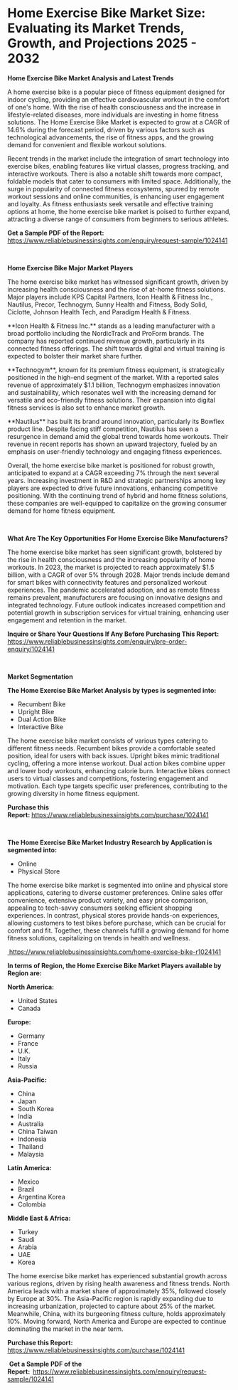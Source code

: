 <p><h1>Home Exercise Bike Market Size: Evaluating its Market Trends, Growth, and Projections 2025 - 2032</h1></p><p><strong>Home Exercise Bike Market Analysis and Latest Trends</strong></p>
<p><p>A home exercise bike is a popular piece of fitness equipment designed for indoor cycling, providing an effective cardiovascular workout in the comfort of one's home. With the rise of health consciousness and the increase in lifestyle-related diseases, more individuals are investing in home fitness solutions. The Home Exercise Bike Market is expected to grow at a CAGR of 14.6% during the forecast period, driven by various factors such as technological advancements, the rise of fitness apps, and the growing demand for convenient and flexible workout solutions.</p><p>Recent trends in the market include the integration of smart technology into exercise bikes, enabling features like virtual classes, progress tracking, and interactive workouts. There is also a notable shift towards more compact, foldable models that cater to consumers with limited space. Additionally, the surge in popularity of connected fitness ecosystems, spurred by remote workout sessions and online communities, is enhancing user engagement and loyalty. As fitness enthusiasts seek versatile and effective training options at home, the home exercise bike market is poised to further expand, attracting a diverse range of consumers from beginners to serious athletes.</p></p>
<p><strong>Get a Sample PDF of the Report:&nbsp;</strong> <a href="https://www.reliablebusinessinsights.com/enquiry/request-sample/1024141?utm_campaign=2302&utm_medium=2&utm_source=Github&utm_content=ia&utm_term=17042025&utm_id=home-exercise-bike">https://www.reliablebusinessinsights.com/enquiry/request-sample/1024141</a></p>
<p>&nbsp;</p>
<p><strong>Home Exercise Bike Major Market Players</strong></p>
<p><p>The home exercise bike market has witnessed significant growth, driven by increasing health consciousness and the rise of at-home fitness solutions. Major players include KPS Capital Partners, Icon Health & Fitness Inc., Nautilus, Precor, Technogym, Sunny Health and Fitness, Body Solid, Ciclotte, Johnson Health Tech, and Paradigm Health & Fitness.</p><p>**Icon Health & Fitness Inc.** stands as a leading manufacturer with a broad portfolio including the NordicTrack and ProForm brands. The company has reported continued revenue growth, particularly in its connected fitness offerings. The shift towards digital and virtual training is expected to bolster their market share further.</p><p>**Technogym**, known for its premium fitness equipment, is strategically positioned in the high-end segment of the market. With a reported sales revenue of approximately $1.1 billion, Technogym emphasizes innovation and sustainability, which resonates well with the increasing demand for versatile and eco-friendly fitness solutions. Their expansion into digital fitness services is also set to enhance market growth.</p><p>**Nautilus** has built its brand around innovation, particularly its Bowflex product line. Despite facing stiff competition, Nautilus has seen a resurgence in demand amid the global trend towards home workouts. Their revenue in recent reports has shown an upward trajectory, fueled by an emphasis on user-friendly technology and engaging fitness experiences.</p><p>Overall, the home exercise bike market is positioned for robust growth, anticipated to expand at a CAGR exceeding 7% through the next several years. Increasing investment in R&D and strategic partnerships among key players are expected to drive future innovations, enhancing competitive positioning. With the continuing trend of hybrid and home fitness solutions, these companies are well-equipped to capitalize on the growing consumer demand for home fitness equipment.</p></p>
<p>&nbsp;</p>
<p><strong>What Are The Key Opportunities For Home Exercise Bike Manufacturers?</strong></p>
<p><p>The home exercise bike market has seen significant growth, bolstered by the rise in health consciousness and the increasing popularity of home workouts. In 2023, the market is projected to reach approximately $1.5 billion, with a CAGR of over 5% through 2028. Major trends include demand for smart bikes with connectivity features and personalized workout experiences. The pandemic accelerated adoption, and as remote fitness remains prevalent, manufacturers are focusing on innovative designs and integrated technology. Future outlook indicates increased competition and potential growth in subscription services for virtual training, enhancing user engagement and retention in the market.</p></p>
<p><strong>Inquire or Share Your Questions If Any Before Purchasing This Report:</strong> <a href="https://www.reliablebusinessinsights.com/enquiry/pre-order-enquiry/1024141?utm_campaign=2302&utm_medium=2&utm_source=Github&utm_content=ia&utm_term=17042025&utm_id=home-exercise-bike">https://www.reliablebusinessinsights.com/enquiry/pre-order-enquiry/1024141</a></p>
<p>&nbsp;</p>
<p><strong>Market Segmentation</strong></p>
<p><strong>The Home Exercise Bike Market Analysis by types is segmented into:</strong></p>
<p><ul><li>Recumbent Bike</li><li>Upright Bike</li><li>Dual Action Bike</li><li>Interactive Bike</li></ul></p>
<p><p>The home exercise bike market consists of various types catering to different fitness needs. Recumbent bikes provide a comfortable seated position, ideal for users with back issues. Upright bikes mimic traditional cycling, offering a more intense workout. Dual action bikes combine upper and lower body workouts, enhancing calorie burn. Interactive bikes connect users to virtual classes and competitions, fostering engagement and motivation. Each type targets specific user preferences, contributing to the growing diversity in home fitness equipment.</p></p>
<p><strong>Purchase this Report:&nbsp;</strong><a href="https://www.reliablebusinessinsights.com/purchase/1024141?utm_campaign=2302&utm_medium=2&utm_source=Github&utm_content=ia&utm_term=17042025&utm_id=home-exercise-bike">https://www.reliablebusinessinsights.com/purchase/1024141</a></p>
<p>&nbsp;</p>
<p><strong>The Home Exercise Bike Market Industry Research by Application is segmented into:</strong></p>
<p><ul><li>Online</li><li>Physical Store</li></ul></p>
<p><p>The home exercise bike market is segmented into online and physical store applications, catering to diverse customer preferences. Online sales offer convenience, extensive product variety, and easy price comparison, appealing to tech-savvy consumers seeking efficient shopping experiences. In contrast, physical stores provide hands-on experiences, allowing customers to test bikes before purchase, which can be crucial for comfort and fit. Together, these channels fulfill a growing demand for home fitness solutions, capitalizing on trends in health and wellness.</p></p>
<p><a href="https://www.reliablebusinessinsights.com/home-exercise-bike-r1024141?utm_campaign=2302&utm_medium=2&utm_source=Github&utm_content=ia&utm_term=17042025&utm_id=home-exercise-bike">&nbsp;https://www.reliablebusinessinsights.com/home-exercise-bike-r1024141</a></p>
<p><strong>In terms of Region, the Home Exercise Bike Market Players available by Region are:</strong></p>
<p>
    <p> <strong> North America: </strong>
        <ul>
            <li>United States</li>
            <li>Canada</li>
        </ul>
        </p> 
    <p> <strong> Europe: </strong>
        <ul>
            <li>Germany</li>
            <li>France</li>
            <li>U.K.</li>
            <li>Italy</li>
            <li>Russia</li>
        </ul>
        </p> 
    <p> <strong> Asia-Pacific: </strong>
        <ul>
            <li>China</li>
            <li>Japan</li>
            <li>South Korea</li>
            <li>India</li>
            <li>Australia</li>
            <li>China Taiwan</li>
            <li>Indonesia</li>
            <li>Thailand</li>
            <li>Malaysia</li>
        </ul>
        </p> 
    <p> <strong> Latin America: </strong>
        <ul>
            <li>Mexico</li>
            <li>Brazil</li>
            <li>Argentina Korea</li>
            <li>Colombia</li>
        </ul>
        </p> 
    <p> <strong> Middle East & Africa: </strong>
        <ul>
            <li>Turkey</li>
            <li>Saudi</li>
            <li>Arabia</li>
            <li>UAE</li>
            <li>Korea</li>
        </ul>
    </p>
    </p>
<p><p>The home exercise bike market has experienced substantial growth across various regions, driven by rising health awareness and fitness trends. North America leads with a market share of approximately 35%, followed closely by Europe at 30%. The Asia-Pacific region is rapidly expanding due to increasing urbanization, projected to capture about 25% of the market. Meanwhile, China, with its burgeoning fitness culture, holds approximately 10%. Moving forward, North America and Europe are expected to continue dominating the market in the near term.</p></p>
<p><strong>Purchase this Report: </strong><a href="https://www.reliablebusinessinsights.com/purchase/1024141?utm_campaign=2302&utm_medium=2&utm_source=Github&utm_content=ia&utm_term=17042025&utm_id=home-exercise-bike">https://www.reliablebusinessinsights.com/purchase/1024141</a></p>
<p>&nbsp;<strong>Get a Sample PDF of the Report:&nbsp;&nbsp;</strong><a href="https://www.reliablebusinessinsights.com/enquiry/request-sample/1024141?utm_campaign=2302&utm_medium=2&utm_source=Github&utm_content=ia&utm_term=17042025&utm_id=home-exercise-bike">https://www.reliablebusinessinsights.com/enquiry/request-sample/1024141</a></p>
<p><strong></strong></p>
<p><p></p><p></p><p></p></p>